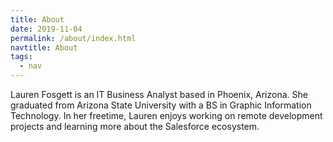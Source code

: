 ```yaml
---
title: About
date: 2019-11-04
permalink: /about/index.html
navtitle: About
tags:
  - nav
---
```

Lauren Fosgett is an IT Business Analyst based in Phoenix, Arizona. She graduated from Arizona State University with a BS in Graphic Information Technology. In her freetime, Lauren enjoys working on remote development projects and learning more about the Salesforce ecosystem.